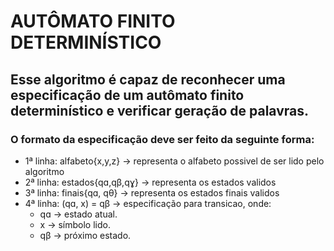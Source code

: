 # AUTÔMATO FINITO DETERMINÍSTICO

## Esse algoritmo é capaz de reconhecer uma especificação de um autômato finito determinístico e verificar geração de palavras.

### O formato da especificação deve ser feito da seguinte forma:

- 1ª linha: alfabeto{x,y,z} -> representa o alfabeto possivel de ser lido pelo algoritmo
- 2ª linha: estados{qɑ,qβ,qɣ} -> representa os estados validos
- 3ª linha: finais{qɑ, qθ} -> representa os estados finais validos
- 4ª linha: (qɑ, x) = qβ -> especificação para transicao, onde:
    - qɑ -> estado atual.
    - x -> símbolo lido.
    - qβ -> próximo estado.
